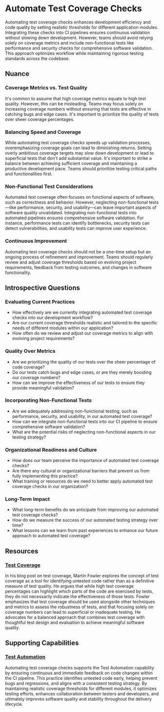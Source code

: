 # Automate Test Coverage Checks

Automating test coverage checks enhances development efficiency and code quality by setting realistic thresholds for different application modules.
Integrating these checks into CI pipelines ensures continuous validation without slowing down development.
However, teams should avoid relying solely on coverage metrics and include non-functional tests like performance and security checks for comprehensive software validation.
This approach optimizes workflow while maintaining rigorous testing standards across the codebase.

## Nuance

### Coverage Metrics vs. Test Quality

It's common to assume that high coverage metrics equate to high test quality.
However, this can be misleading.
Teams may focus solely on increasing coverage numbers without ensuring that tests are effective in catching bugs and edge cases.
It's important to prioritize the quality of tests over sheer coverage percentages.

### Balancing Speed and Coverage

While automating test coverage checks speeds up validation processes, overemphasizing coverage goals can lead to diminishing returns.
Setting overly ambitious coverage targets may slow down development or lead to superficial tests that don't add substantial value.
It's important to strike a balance between achieving sufficient coverage and maintaining a productive development pace.
Teams should prioritize testing critical paths and functionalities first.

### Non-Functional Test Considerations

Automated test coverage often focuses on functional aspects of software, such as correctness and behavior.
However, neglecting non-functional tests—like performance, security, and usability—can leave important aspects of software quality unvalidated.
Integrating non-functional tests into automated pipelines ensures comprehensive software validation.
For instance, performance tests can identify bottlenecks, security tests can detect vulnerabilities, and usability tests can improve user experience.

### Continuous Improvement

Automating test coverage checks should not be a one-time setup but an ongoing process of refinement and improvement.
Teams should regularly review and adjust coverage thresholds based on evolving project requirements, feedback from testing outcomes, and changes in software functionality.

## Introspective Questions

### Evaluating Current Practices

* How effectively are we currently integrating automated test coverage checks into our development workflow?
* Are our current coverage thresholds realistic and tailored to the specific needs of different modules within our application?
* How often do we review and adjust our coverage metrics to align with evolving project requirements?

### Quality Over Metrics

* Are we prioritizing the quality of our tests over the sheer percentage of code coverage?
* Do our tests catch bugs and edge cases, or are they merely boosting our coverage numbers?
* How can we improve the effectiveness of our tests to ensure they provide meaningful validation?

### Incorporating Non-Functional Tests

* Are we adequately addressing non-functional testing, such as performance, security, and usability, in our automated test coverage?
* How can we integrate non-functional tests into our CI pipeline to ensure comprehensive software validation?
* What are the potential risks of neglecting non-functional aspects in our testing strategy?

### Organizational Readiness and Culture

* How does our team perceive the importance of automated test coverage checks?
* Are there any cultural or organizational barriers that prevent us from fully implementing this practice?
* What training or resources do we need to better apply automated test coverage checks in our organization?

### Long-Term Impact

* What long-term benefits do we anticipate from improving our automated test coverage checks?
* How do we measure the success of our automated testing strategy over time?
* What lessons can we learn from past experiences to enhance our future approach to automated test coverage?

## Resources

### [Test Coverage](https://martinfowler.com/bliki/TestCoverage.html)

In his blog post on test coverage, Martin Fowler explores the concept of test coverage as a tool for identifying untested code rather than as a definitive measure of test quality.
He argues that while high test coverage percentages can highlight which parts of the code are exercised by tests, they do not necessarily indicate the effectiveness of those tests.
Fowler emphasizes that test coverage should be used alongside other techniques and metrics to assess the robustness of tests, and that focusing solely on coverage numbers can lead to superficial or inadequate testing.
He advocates for a balanced approach that combines test coverage with thoughtful test design and evaluation to achieve meaningful software quality.

## Supporting Capabilities

### [Test Automation](/capabilities/tech/test-automation.md)

Automating test coverage checks supports the Test Automation capability by ensuring continuous and immediate feedback on code changes within the CI pipeline.
This practice identifies untested code early, helping prevent bugs and regressions, and aligns with a consistent testing strategy.
By maintaining realistic coverage thresholds for different modules, it optimizes testing efforts, enhances collaboration between testers and developers, and ultimately improves software quality and stability throughout the delivery lifecycle.
